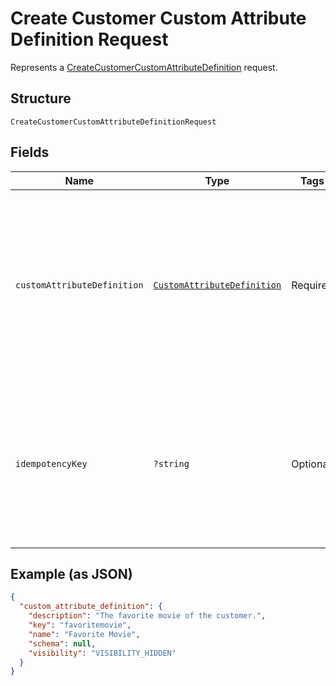 
# Create Customer Custom Attribute Definition Request

Represents a [CreateCustomerCustomAttributeDefinition](../../doc/apis/customer-custom-attributes.md#create-customer-custom-attribute-definition) request.

## Structure

`CreateCustomerCustomAttributeDefinitionRequest`

## Fields

| Name | Type | Tags | Description | Getter | Setter |
|  --- | --- | --- | --- | --- | --- |
| `customAttributeDefinition` | [`CustomAttributeDefinition`](../../doc/models/custom-attribute-definition.md) | Required | Represents a definition for custom attribute values. A custom attribute definition<br>specifies the key, visibility, schema, and other properties for a custom attribute. | getCustomAttributeDefinition(): CustomAttributeDefinition | setCustomAttributeDefinition(CustomAttributeDefinition customAttributeDefinition): void |
| `idempotencyKey` | `?string` | Optional | A unique identifier for this request, used to ensure idempotency. For more information,<br>see [Idempotency](https://developer.squareup.com/docs/build-basics/common-api-patterns/idempotency).<br>**Constraints**: *Maximum Length*: `45` | getIdempotencyKey(): ?string | setIdempotencyKey(?string idempotencyKey): void |

## Example (as JSON)

```json
{
  "custom_attribute_definition": {
    "description": "The favorite movie of the customer.",
    "key": "favoritemovie",
    "name": "Favorite Movie",
    "schema": null,
    "visibility": "VISIBILITY_HIDDEN"
  }
}
```


